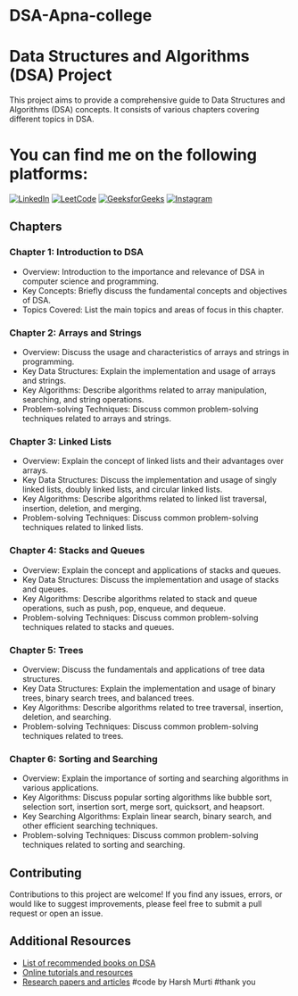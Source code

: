 # DSA-Apna-college

# Data Structures and Algorithms (DSA) Project

This project aims to provide a comprehensive guide to Data Structures and Algorithms (DSA) concepts. It consists of various chapters covering different topics in DSA.

# You can find me on the following platforms:

[![LinkedIn](https://img.shields.io/badge/LinkedIn-Profile-blue?style=flat-square&logo=linkedin)](https://www.linkedin.com/in/harsh-murti-06040a256/)
[![LeetCode](https://img.shields.io/badge/LeetCode-Profile-red?style=flat-square&logo=leetcode)](https://leetcode.com/harsh-murti/)
[![GeeksforGeeks](https://img.shields.io/badge/GeeksforGeeks-Profile-brightgreen?style=flat-square&logo=geeksforgeeks)](https://auth.geeksforgeeks.org/user/murtihashfl/)
[![Instagram](https://img.shields.io/badge/Instagram-Profile-pink?style=flat-square&logo=instagram)](https://instagram.com/murtiharsh?igshid=ZDdkNTZiNTM=)

## Chapters

### Chapter 1: Introduction to DSA

- Overview: Introduction to the importance and relevance of DSA in computer science and programming.
- Key Concepts: Briefly discuss the fundamental concepts and objectives of DSA.
- Topics Covered: List the main topics and areas of focus in this chapter.

### Chapter 2: Arrays and Strings

- Overview: Discuss the usage and characteristics of arrays and strings in programming.
- Key Data Structures: Explain the implementation and usage of arrays and strings.
- Key Algorithms: Describe algorithms related to array manipulation, searching, and string operations.
- Problem-solving Techniques: Discuss common problem-solving techniques related to arrays and strings.

### Chapter 3: Linked Lists

- Overview: Explain the concept of linked lists and their advantages over arrays.
- Key Data Structures: Discuss the implementation and usage of singly linked lists, doubly linked lists, and circular linked lists.
- Key Algorithms: Describe algorithms related to linked list traversal, insertion, deletion, and merging.
- Problem-solving Techniques: Discuss common problem-solving techniques related to linked lists.

### Chapter 4: Stacks and Queues

- Overview: Explain the concept and applications of stacks and queues.
- Key Data Structures: Discuss the implementation and usage of stacks and queues.
- Key Algorithms: Describe algorithms related to stack and queue operations, such as push, pop, enqueue, and dequeue.
- Problem-solving Techniques: Discuss common problem-solving techniques related to stacks and queues.

### Chapter 5: Trees

- Overview: Discuss the fundamentals and applications of tree data structures.
- Key Data Structures: Explain the implementation and usage of binary trees, binary search trees, and balanced trees.
- Key Algorithms: Describe algorithms related to tree traversal, insertion, deletion, and searching.
- Problem-solving Techniques: Discuss common problem-solving techniques related to trees.

### Chapter 6: Sorting and Searching

- Overview: Explain the importance of sorting and searching algorithms in various applications.
- Key Algorithms: Discuss popular sorting algorithms like bubble sort, selection sort, insertion sort, merge sort, quicksort, and heapsort.
- Key Searching Algorithms: Explain linear search, binary search, and other efficient searching techniques.
- Problem-solving Techniques: Discuss common problem-solving techniques related to sorting and searching.

## Contributing

Contributions to this project are welcome! If you find any issues, errors, or would like to suggest improvements, please feel free to submit a pull request or open an issue.

## Additional Resources

- [List of recommended books on DSA](link-to-additional-resources)
- [Online tutorials and resources](link-to-tutorials)
- [Research papers and articles](link-to-research-papers)
#code by Harsh Murti
#thank you
